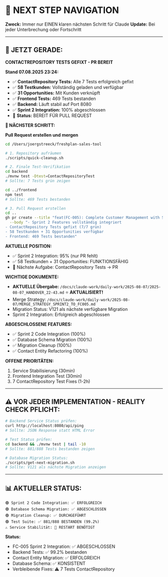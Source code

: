 # 🧭 NEXT STEP NAVIGATION

**Zweck:** Immer nur EINEN klaren nächsten Schritt für Claude
**Update:** Bei jeder Unterbrechung oder Fortschritt

---

## 🎯 JETZT GERADE:

**CONTACTREPOSITORY TESTS GEFIXT - PR BEREIT**

**Stand 07.08.2025 23:24:**
- ✅ **ContactRepository Tests:** Alle 7 Tests erfolgreich gefixt
- ✅ **58 Testkunden:** Vollständig geladen und verfügbar
- ✅ **31 Opportunities:** Mit Kunden verknüpft
- ✅ **Frontend Tests:** 469 Tests bestanden
- ✅ **Backend:** Läuft stabil auf Port 8080
- ✅ **Sprint 2 Integration:** 100% abgeschlossen
- 🎯 **Status:** BEREIT FÜR PULL REQUEST

**🚀 NÄCHSTER SCHRITT:**

**Pull Request erstellen und mergen**

```bash
cd /Users/joergstreeck/freshplan-sales-tool

# 1. Repository aufräumen
./scripts/quick-cleanup.sh

# 2. Finale Test-Verifikation
cd backend
./mvnw test -Dtest=ContactRepositoryTest
# Sollte: 7 Tests grün zeigen

cd ../frontend
npm test
# Sollte: 469 Tests bestanden

# 3. Pull Request erstellen
cd ..
gh pr create --title "feat(FC-005): Complete Customer Management with Sprint 2 Integration" \
  --body "- Sprint 2 Features vollständig integriert
- ContactRepository Tests gefixt (7/7 grün)  
- 58 Testkunden + 31 Opportunities verfügbar
- Frontend: 469 Tests bestanden"
```

**AKTUELLE POSITION:**
- ✅ Sprint 2 Integration: 95% (nur PR fehlt)
- ✅ 58 Testkunden + 31 Opportunities: FUNKTIONSFÄHIG
- 🔄 Nächste Aufgabe: ContactRepository Tests → PR

**WICHTIGE DOKUMENTE:**
- **AKTUELLE Übergabe:** `/docs/claude-work/daily-work/2025-08-07/2025-08-07_HANDOVER_22-43.md` ⭐ **AKTUALISIERT!**
- Merge Strategy: `/docs/claude-work/daily-work/2025-08-07/MERGE_STRATEGY_SPRINT2_TO_FC005.md`
- Migration Status: V121 als nächste verfügbare Migration  
- Sprint 2 Integration: Erfolgreich abgeschlossen

**ABGESCHLOSSENE FEATURES:**
- ✅ Sprint 2 Code Integration (100%)
- ✅ Database Schema Migration (100%)
- ✅ Migration Cleanup (100%)
- ✅ Contact Entity Refactoring (100%)

**OFFENE PRIORITÄTEN:**
1. Service Stabilisierung (30min)
2. Frontend Integration Test (30min)
3. 7 ContactRepository Test Fixes (1-2h)

---

## ⚠️ VOR JEDER IMPLEMENTATION - REALITY CHECK PFLICHT:
```bash
# Backend Service Status prüfen:
curl http://localhost:8080/api/ping
# Sollte: JSON Response statt HTML Error

# Test Status prüfen:
cd backend && ./mvnw test | tail -10
# Sollte: 881/888 Tests bestanden zeigen

# Database Migration Status:
./scripts/get-next-migration.sh
# Sollte: V121 als nächste Migration anzeigen
```

---

## 📊 AKTUELLER STATUS:
```
🟢 Sprint 2 Code Integration: ✅ ERFOLGREICH
🟢 Database Schema Migration: ✅ ABGESCHLOSSEN  
🟢 Migration Cleanup: ✅ DURCHGEFÜHRT
🟢 Test Suite: ✅ 881/888 BESTANDEN (99.2%)
⚠️ Service Stabilität: 🔄 RESTART BENÖTIGT
```

**Status:**
- FC-005 Sprint 2 Integration: ✅ ABGESCHLOSSEN
- Backend Tests: ✅ 99.2% bestanden  
- Contact Entity Migration: ✅ ERFOLGREICH
- Database Schema: ✅ KONSISTENT
- Verbleibende Fixes: ⚠️ 7 Tests ContactRepository